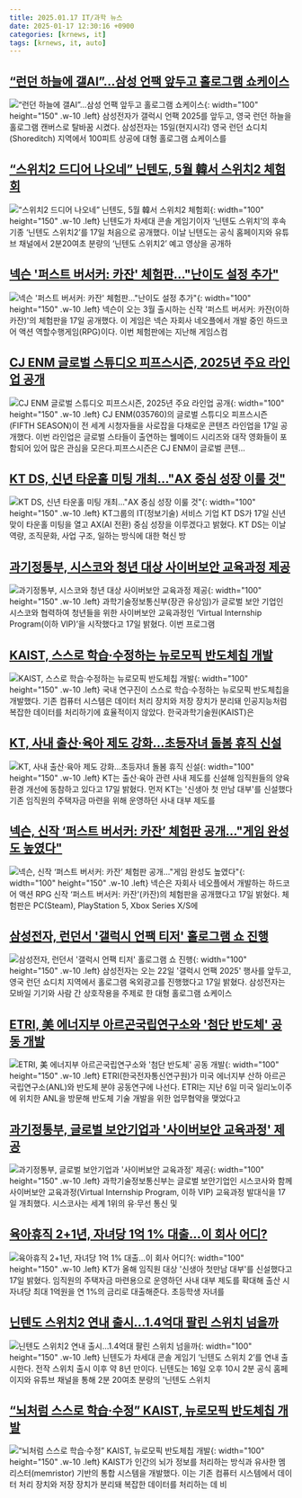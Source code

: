 ```yaml
---
title: 2025.01.17 IT/과학 뉴스
date: 2025-01-17 12:30:16 +0900
categories: [krnews, it]
tags: [krnews, it, auto]
---
```

## [“런던 하늘에 갤AI”…삼성 언팩 앞두고 홀로그램 쇼케이스](https://n.news.naver.com/mnews/article/030/0003276934)

![“런던 하늘에 갤AI”…삼성 언팩 앞두고 홀로그램 쇼케이스](https://mimgnews.pstatic.net/image/origin/030/2025/01/17/3276934.jpg?type=nf220_150){: width="100" height="150" .w-10 .left}
삼성전자가 갤럭시 언팩 2025를 앞두고, 영국 런던 하늘을 홀로그램 캔버스로 탈바꿈 시켰다. 삼성전자는 15일(현지시각) 영국 런던 쇼디치(Shoreditch) 지역에서 100피트 상공에 대형 홀로그램 쇼케이스를

## [“스위치2 드디어 나오네” 닌텐도, 5월 韓서 스위치2 체험회](https://n.news.naver.com/mnews/article/005/0001752362)

![“스위치2 드디어 나오네” 닌텐도, 5월 韓서 스위치2 체험회](https://mimgnews.pstatic.net/image/origin/005/2025/01/17/1752362.jpg?type=nf220_150){: width="100" height="150" .w-10 .left}
닌텐도가 차세대 콘솔 게임기이자 ‘닌텐도 스위치’의 후속 기종 ‘닌텐도 스위치2’를 17일 처음으로 공개했다. 이날 닌텐도는 공식 홈페이지와 유튜브 채널에서 2분20여초 분량의 ‘닌텐도 스위치2’ 예고 영상을 공개하

## [넥슨 '퍼스트 버서커: 카잔' 체험판…"난이도 설정 추가"](https://n.news.naver.com/mnews/article/648/0000032566)

![넥슨 '퍼스트 버서커: 카잔' 체험판…"난이도 설정 추가"](https://mimgnews.pstatic.net/image/origin/648/2025/01/17/32566.jpg?type=nf220_150){: width="100" height="150" .w-10 .left}
넥슨이 오는 3월 출시하는 신작 '퍼스트 버서커: 카잔(이하 카잔)'의 체험판을 17일 공개했다. 이 게임은 넥슨 자회사 네오플에서 개발 중인 하드코어 액션 역할수행게임(RPG)이다. 이번 체험판에는 지난해 게임스컴

## [CJ ENM 글로벌 스튜디오 피프스시즌, 2025년 주요 라인업 공개](https://n.news.naver.com/mnews/article/018/0005926954)

![CJ ENM 글로벌 스튜디오 피프스시즌, 2025년 주요 라인업 공개](https://mimgnews.pstatic.net/image/origin/018/2025/01/17/5926954.jpg?type=nf220_150){: width="100" height="150" .w-10 .left}
CJ ENM(035760)의 글로벌 스튜디오 피프스시즌(FIFTH SEASON)이 전 세계 시청자들을 사로잡을 다채로운 콘텐츠 라인업을 17일 공개했다. 이번 라인업은 글로벌 스타들이 출연하는 웰메이드 시리즈와 대작 영화들이 포함되어 있어 많은 관심을 모은다.피프스시즌은 CJ ENM이 글로벌 콘텐...

## [KT DS, 신년 타운홀 미팅 개최…"AX 중심 성장 이룰 것"](https://n.news.naver.com/mnews/article/001/0015164792)

![KT DS, 신년 타운홀 미팅 개최…"AX 중심 성장 이룰 것"](https://mimgnews.pstatic.net/image/origin/001/2025/01/17/15164792.jpg?type=nf220_150){: width="100" height="150" .w-10 .left}
KT그룹의 IT(정보기술) 서비스 기업 KT DS가 17일 신년 맞이 타운홀 미팅을 열고 AX(AI 전환) 중심 성장을 이루겠다고 밝혔다. KT DS는 이날 역량, 조직문화, 사업 구조, 일하는 방식에 대한 혁신 방

## [과기정통부, 시스코와 청년 대상 사이버보안 교육과정 제공](https://n.news.naver.com/mnews/article/018/0005926957)

![과기정통부, 시스코와 청년 대상 사이버보안 교육과정 제공](https://mimgnews.pstatic.net/image/origin/018/2025/01/17/5926957.jpg?type=nf220_150){: width="100" height="150" .w-10 .left}
과학기술정보통신부(장관 유상임)가 글로벌 보안 기업인 시스코와 협력하여 청년들을 위한 사이버보안 교육과정인 ‘Virtual Internship Program(이하 VIP)’을 시작했다고 17일 밝혔다. 이번 프로그램

## [KAIST, 스스로 학습·수정하는 뉴로모픽 반도체칩 개발](https://n.news.naver.com/mnews/article/421/0008027352)

![KAIST, 스스로 학습·수정하는 뉴로모픽 반도체칩 개발](https://mimgnews.pstatic.net/image/origin/421/2025/01/17/8027352.jpg?type=nf220_150){: width="100" height="150" .w-10 .left}
국내 연구진이 스스로 학습·수정하는 뉴로모픽 반도체칩을 개발했다. 기존 컴퓨터 시스템은 데이터 처리 장치와 저장 장치가 분리돼 인공지능처럼 복잡한 데이터를 처리하기에 효율적이지 않았다. 한국과학기술원(KAIST)은

## [KT, 사내 출산·육아 제도 강화…초등자녀 돌봄 휴직 신설](https://n.news.naver.com/mnews/article/277/0005534290)

![KT, 사내 출산·육아 제도 강화…초등자녀 돌봄 휴직 신설](https://mimgnews.pstatic.net/image/origin/277/2025/01/17/5534290.jpg?type=nf220_150){: width="100" height="150" .w-10 .left}
KT는 출산·육아 관련 사내 제도를 신설해 임직원들의 양육 환경 개선에 동참하고 있다고 17일 밝혔다. 먼저 KT는 '신생아 첫 만남 대부'를 신설했다 기존 임직원의 주택자금 마련을 위해 운영하던 사내 대부 제도를

## [넥슨, 신작 ‘퍼스트 버서커: 카잔’ 체험판 공개..."게임 완성도 높였다"](https://n.news.naver.com/mnews/article/014/0005297014)

![넥슨, 신작 ‘퍼스트 버서커: 카잔’ 체험판 공개..."게임 완성도 높였다"](https://mimgnews.pstatic.net/image/origin/014/2025/01/17/5297014.jpg?type=nf220_150){: width="100" height="150" .w-10 .left}
넥슨은 자회사 네오플에서 개발하는 하드코어 액션 RPG 신작 ‘퍼스트 버서커: 카잔'(카잔)의 체험판을 공개했다고 17일 밝혔다. 체험판은 PC(Steam), PlayStation 5, Xbox Series X/S에

## [삼성전자, 런던서 '갤럭시 언팩 티저' 홀로그램 쇼 진행](https://n.news.naver.com/mnews/article/001/0015164658)

![삼성전자, 런던서 '갤럭시 언팩 티저' 홀로그램 쇼 진행](https://mimgnews.pstatic.net/image/origin/001/2025/01/17/15164658.jpg?type=nf220_150){: width="100" height="150" .w-10 .left}
삼성전자는 오는 22일 '갤럭시 언팩 2025' 행사를 앞두고, 영국 런던 쇼디치 지역에서 홀로그램 옥외광고를 진행했다고 17일 밝혔다. 삼성전자는 모바일 기기와 사람 간 상호작용을 주제로 한 대형 홀로그램 쇼케이스

## [ETRI, 美 에너지부 아르곤국립연구소와 '첨단 반도체' 공동 개발](https://n.news.naver.com/mnews/article/008/0005142546)

![ETRI, 美 에너지부 아르곤국립연구소와 '첨단 반도체' 공동 개발](https://mimgnews.pstatic.net/image/origin/008/2025/01/17/5142546.jpg?type=nf220_150){: width="100" height="150" .w-10 .left}
ETRI(한국전자통신연구원)가 미국 에너지부 산하 아르곤국립연구소(ANL)와 반도체 분야 공동연구에 나선다. ETRI는 지난 6일 미국 일리노이주에 위치한 ANL을 방문해 반도체 기술 개발을 위한 업무협약을 맺었다고

## [과기정통부, 글로벌 보안기업과 '사이버보안 교육과정' 제공](https://n.news.naver.com/mnews/article/421/0008027382)

![과기정통부, 글로벌 보안기업과 '사이버보안 교육과정' 제공](https://mimgnews.pstatic.net/image/origin/421/2025/01/17/8027382.jpg?type=nf220_150){: width="100" height="150" .w-10 .left}
과학기술정보통신부는 글로벌 보안기업인 시스코사와 함께 사이버보안 교육과정(Virtual Internship Program, 이하 VIP) 교육과정 발대식을 17일 개최했다. 시스코사는 세계 1위의 유·무선 통신 및

## [육아휴직 2+1년, 자녀당 1억 1% 대출…이 회사 어디?](https://n.news.naver.com/mnews/article/008/0005142541)

![육아휴직 2+1년, 자녀당 1억 1% 대출…이 회사 어디?](https://mimgnews.pstatic.net/image/origin/008/2025/01/17/5142541.jpg?type=nf220_150){: width="100" height="150" .w-10 .left}
KT가 올해 임직원 대상 '신생아 첫만남 대부'를 신설했다고 17일 밝혔다. 임직원의 주택자금 마련용으로 운영하던 사내 대부 제도를 확대해 출산 시 자녀당 최대 1억원을 연 1%의 금리로 대출해준다. 초등학생 자녀를

## [닌텐도 스위치2 연내 출시…1.4억대 팔린 스위치 넘을까](https://n.news.naver.com/mnews/article/011/0004440971)

![닌텐도 스위치2 연내 출시…1.4억대 팔린 스위치 넘을까](https://mimgnews.pstatic.net/image/origin/011/2025/01/17/4440971.jpg?type=nf220_150){: width="100" height="150" .w-10 .left}
닌텐도가 차세대 콘솔 게임기 ‘닌텐도 스위치 2’를 연내 출시한다. 전작 스위치 출시 이후 약 8년 만이다. 닌텐도는 16일 오후 10시 2분 공식 홈페이지와 유튜브 채널을 통해 2분 20여초 분량의 '닌텐도 스위치

## [“뇌처럼 스스로 학습·수정” KAIST, 뉴로모픽 반도체칩 개발](https://n.news.naver.com/mnews/article/277/0005534170)

![“뇌처럼 스스로 학습·수정” KAIST, 뉴로모픽 반도체칩 개발](https://mimgnews.pstatic.net/image/origin/277/2025/01/17/5534170.jpg?type=nf220_150){: width="100" height="150" .w-10 .left}
KAIST가 인간의 뇌가 정보를 처리하는 방식과 유사한 멤리스터(memristor) 기반의 통합 시스템을 개발했다. 이는 기존 컴퓨터 시스템에서 데이터 처리 장치와 저장 장치가 분리돼 복잡한 데이터를 처리하는 데 비


